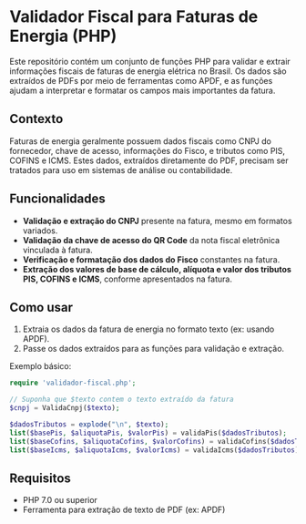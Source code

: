 # Validador Fiscal para Faturas de Energia (PHP)

Este repositório contém um conjunto de funções PHP para validar e extrair informações fiscais de faturas de energia elétrica no Brasil. Os dados são extraídos de PDFs por meio de ferramentas como APDF, e as funções ajudam a interpretar e formatar os campos mais importantes da fatura.

## Contexto

Faturas de energia geralmente possuem dados fiscais como CNPJ do fornecedor, chave de acesso, informações do Fisco, e tributos como PIS, COFINS e ICMS. Estes dados, extraídos diretamente do PDF, precisam ser tratados para uso em sistemas de análise ou contabilidade.

## Funcionalidades

- **Validação e extração do CNPJ** presente na fatura, mesmo em formatos variados.  
- **Validação da chave de acesso do QR Code** da nota fiscal eletrônica vinculada à fatura.  
- **Verificação e formatação dos dados do Fisco** constantes na fatura.  
- **Extração dos valores de base de cálculo, alíquota e valor dos tributos PIS, COFINS e ICMS**, conforme apresentados na fatura.  

## Como usar

1. Extraia os dados da fatura de energia no formato texto (ex: usando APDF).  
2. Passe os dados extraídos para as funções para validação e extração.  

Exemplo básico:

```php
require 'validador-fiscal.php';

// Suponha que $texto contem o texto extraído da fatura
$cnpj = ValidaCnpj($texto);

$dadosTributos = explode("\n", $texto);
list($basePis, $aliquotaPis, $valorPis) = validaPis($dadosTributos);
list($baseCofins, $aliquotaCofins, $valorCofins) = validaCofins($dadosTributos);
list($baseIcms, $aliquotaIcms, $valorIcms) = validaIcms($dadosTributos);
```

## Requisitos
- PHP 7.0 ou superior
- Ferramenta para extração de texto de PDF (ex: APDF)
